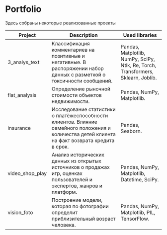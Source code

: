# Portfolio
Здесь собраны некоторые реализованные проекты

| Project         | Description                                                                                                                                    | Used libraries                                                                    |
|-----------------|------------------------------------------------------------------------------------------------------------------------------------------------|-----------------------------------------------------------------------------------|
| 3_analys_text   | Классификация комментариев на позитивные и негативные. В распоряжении набор данных с разметкой о токсичности сообщений.                        | Pandas, Matplotlib, NumPy, SciPy, Ntlk, Re, Torch, Transformers, Sklearn, Joblib. |
| flat_analysis   | Определение рыночной стоимости объектов недвижимости.                                                                                          | Pandas, NumPy, Matplotlib.                                                        |
| insurance       | Исследование статистики о платёжеспособности клиентов. Влияние семейного положения и количества детей клиента на факт возврата кредита в срок. | Pandas, Seaborn.                                                                  |
| video_shop_play | Анализ исторических данных из открытых источников о продажах игр, оценках пользователей и экспертов, жанров и платформ.                        | Pandas, NumPy, Matplotlib, Datetime, SciPy.                                       |
| vision_foto     | Построение модели, которая по фотографии определит приблизительный возраст человека.                                                           | Pandas, NumPy, Matplotlib, PIL, TensorFlow.                                       |
